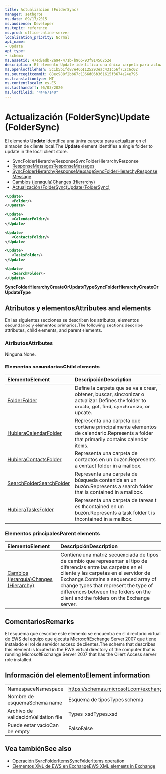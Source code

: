 ```yaml
---
title: Actualización (FolderSync)
manager: sethgros
ms.date: 09/17/2015
ms.audience: Developer
ms.topic: reference
ms.prod: office-online-server
localization_priority: Normal
api_name:
- Update
api_type:
- schema
ms.assetid: 47ed8edb-2a94-471b-b965-93f91456252e
description: El elemento Update identifica una única carpeta para actualizar en el almacén de cliente local.
ms.openlocfilehash: 5c1b5b1fd87e4651125293eac431c56f732c6c02
ms.sourcegitcommit: 88ec988f2bb67c1866d06b361615f3674a24e795
ms.translationtype: MT
ms.contentlocale: es-ES
ms.lasthandoff: 06/03/2020
ms.locfileid: "44467140"
---
```

# <a name="update-foldersync"></a><span data-ttu-id="e7155-103">Actualización (FolderSync)</span><span class="sxs-lookup"><span data-stu-id="e7155-103">Update (FolderSync)</span></span>

<span data-ttu-id="e7155-104">El elemento **Update** identifica una única carpeta para actualizar en el almacén de cliente local.</span><span class="sxs-lookup"><span data-stu-id="e7155-104">The **Update** element identifies a single folder to update in the local client store.</span></span> 
  
- [<span data-ttu-id="e7155-105">SyncFolderHierarchyResponse</span><span class="sxs-lookup"><span data-stu-id="e7155-105">SyncFolderHierarchyResponse</span></span>](syncfolderhierarchyresponse.md) 
- [<span data-ttu-id="e7155-106">ResponseMessages</span><span class="sxs-lookup"><span data-stu-id="e7155-106">ResponseMessages</span></span>](responsemessages.md) 
- [<span data-ttu-id="e7155-107">SyncFolderHierarchyResponseMessage</span><span class="sxs-lookup"><span data-stu-id="e7155-107">SyncFolderHierarchyResponseMessage</span></span>](syncfolderhierarchyresponsemessage.md)  
- [<span data-ttu-id="e7155-108">Cambios (jerarquía)</span><span class="sxs-lookup"><span data-stu-id="e7155-108">Changes (Hierarchy)</span></span>](changes-hierarchy.md) 
- [<span data-ttu-id="e7155-109">Actualización (FolderSync)</span><span class="sxs-lookup"><span data-stu-id="e7155-109">Update (FolderSync)</span></span>](update-foldersync.md)
  
```xml
<Update>
   <Folder/>
</Update>
```

```xml
<Update>
   <CalendarFolder/>
</Update>
```

```xml
<Update>
   <ContactsFolder/>
</Update>
```

```xml
<Update>
   <TasksFolder/>
</Update>
```

```xml
<Update>
   <SearchFolder/>
</Update>
```

<span data-ttu-id="e7155-110">**SyncFolderHierarchyCreateOrUpdateType**</span><span class="sxs-lookup"><span data-stu-id="e7155-110">**SyncFolderHierarchyCreateOrUpdateType**</span></span>

## <a name="attributes-and-elements"></a><span data-ttu-id="e7155-111">Atributos y elementos</span><span class="sxs-lookup"><span data-stu-id="e7155-111">Attributes and elements</span></span>

<span data-ttu-id="e7155-112">En las siguientes secciones se describen los atributos, elementos secundarios y elementos primarios.</span><span class="sxs-lookup"><span data-stu-id="e7155-112">The following sections describe attributes, child elements, and parent elements.</span></span>
  
### <a name="attributes"></a><span data-ttu-id="e7155-113">Atributos</span><span class="sxs-lookup"><span data-stu-id="e7155-113">Attributes</span></span>

<span data-ttu-id="e7155-114">Ninguna.</span><span class="sxs-lookup"><span data-stu-id="e7155-114">None.</span></span>
  
### <a name="child-elements"></a><span data-ttu-id="e7155-115">Elementos secundarios</span><span class="sxs-lookup"><span data-stu-id="e7155-115">Child elements</span></span>

|<span data-ttu-id="e7155-116">**Elemento**</span><span class="sxs-lookup"><span data-stu-id="e7155-116">**Element**</span></span>|<span data-ttu-id="e7155-117">**Descripción**</span><span class="sxs-lookup"><span data-stu-id="e7155-117">**Description**</span></span>|
|:-----|:-----|
|[<span data-ttu-id="e7155-118">Folder</span><span class="sxs-lookup"><span data-stu-id="e7155-118">Folder</span></span>](folder.md) <br/> |<span data-ttu-id="e7155-119">Define la carpeta que se va a crear, obtener, buscar, sincronizar o actualizar.</span><span class="sxs-lookup"><span data-stu-id="e7155-119">Defines the folder to create, get, find, synchronize, or update.</span></span>  <br/> |
|[<span data-ttu-id="e7155-120">Hubiera</span><span class="sxs-lookup"><span data-stu-id="e7155-120">CalendarFolder</span></span>](calendarfolder.md) <br/> |<span data-ttu-id="e7155-121">Representa una carpeta que contiene principalmente elementos de calendario.</span><span class="sxs-lookup"><span data-stu-id="e7155-121">Represents a folder that primarily contains calendar items.</span></span>  <br/> |
|[<span data-ttu-id="e7155-122">Hubiera</span><span class="sxs-lookup"><span data-stu-id="e7155-122">ContactsFolder</span></span>](contactsfolder.md) <br/> |<span data-ttu-id="e7155-123">Representa una carpeta de contactos en un buzón.</span><span class="sxs-lookup"><span data-stu-id="e7155-123">Represents a contact folder in a mailbox.</span></span>  <br/> |
|[<span data-ttu-id="e7155-124">SearchFolder</span><span class="sxs-lookup"><span data-stu-id="e7155-124">SearchFolder</span></span>](searchfolder.md) <br/> |<span data-ttu-id="e7155-125">Representa una carpeta de búsqueda contenida en un buzón.</span><span class="sxs-lookup"><span data-stu-id="e7155-125">Represents a search folder that is contained in a mailbox.</span></span>  <br/> |
|[<span data-ttu-id="e7155-126">Hubiera</span><span class="sxs-lookup"><span data-stu-id="e7155-126">TasksFolder</span></span>](tasksfolder.md) <br/> |<span data-ttu-id="e7155-127">Representa una carpeta de tareas t es thcontained en un buzón.</span><span class="sxs-lookup"><span data-stu-id="e7155-127">Represents a task folder t is thcontained in a mailbox.</span></span>  <br/> |
   
### <a name="parent-elements"></a><span data-ttu-id="e7155-128">Elementos principales</span><span class="sxs-lookup"><span data-stu-id="e7155-128">Parent elements</span></span>

|<span data-ttu-id="e7155-129">**Elemento**</span><span class="sxs-lookup"><span data-stu-id="e7155-129">**Element**</span></span>|<span data-ttu-id="e7155-130">**Descripción**</span><span class="sxs-lookup"><span data-stu-id="e7155-130">**Description**</span></span>|
|:-----|:-----|
|[<span data-ttu-id="e7155-131">Cambios (jerarquía)</span><span class="sxs-lookup"><span data-stu-id="e7155-131">Changes (Hierarchy)</span></span>](changes-hierarchy.md) <br/> |<span data-ttu-id="e7155-132">Contiene una matriz secuenciada de tipos de cambio que representan el tipo de diferencias entre las carpetas en el cliente y las carpetas en el servidor de Exchange.</span><span class="sxs-lookup"><span data-stu-id="e7155-132">Contains a sequenced array of change types that represent the type of differences between the folders on the client and the folders on the Exchange server.</span></span>  <br/> |
   
## <a name="remarks"></a><span data-ttu-id="e7155-133">Comentarios</span><span class="sxs-lookup"><span data-stu-id="e7155-133">Remarks</span></span>

<span data-ttu-id="e7155-134">El esquema que describe este elemento se encuentra en el directorio virtual de EWS del equipo que ejecuta MicrosoftExchange Server 2007 que tiene instalado el rol de servidor acceso de clientes.</span><span class="sxs-lookup"><span data-stu-id="e7155-134">The schema that describes this element is located in the EWS virtual directory of the computer that is running MicrosoftExchange Server 2007 that has the Client Access server role installed.</span></span>
  
## <a name="element-information"></a><span data-ttu-id="e7155-135">Información del elemento</span><span class="sxs-lookup"><span data-stu-id="e7155-135">Element information</span></span>

|||
|:-----|:-----|
|<span data-ttu-id="e7155-136">Namespace</span><span class="sxs-lookup"><span data-stu-id="e7155-136">Namespace</span></span>  <br/> |https://schemas.microsoft.com/exchange/services/2006/types  <br/> |
|<span data-ttu-id="e7155-137">Nombre de esquema</span><span class="sxs-lookup"><span data-stu-id="e7155-137">Schema name</span></span>  <br/> |<span data-ttu-id="e7155-138">Esquema de tipos</span><span class="sxs-lookup"><span data-stu-id="e7155-138">Types schema</span></span>  <br/> |
|<span data-ttu-id="e7155-139">Archivo de validación</span><span class="sxs-lookup"><span data-stu-id="e7155-139">Validation file</span></span>  <br/> |<span data-ttu-id="e7155-140">Types. xsd</span><span class="sxs-lookup"><span data-stu-id="e7155-140">Types.xsd</span></span>  <br/> |
|<span data-ttu-id="e7155-141">Puede estar vacío</span><span class="sxs-lookup"><span data-stu-id="e7155-141">Can be empty</span></span>  <br/> |<span data-ttu-id="e7155-142">Falso</span><span class="sxs-lookup"><span data-stu-id="e7155-142">False</span></span>  <br/> |
   
## <a name="see-also"></a><span data-ttu-id="e7155-143">Vea también</span><span class="sxs-lookup"><span data-stu-id="e7155-143">See also</span></span>

- [<span data-ttu-id="e7155-144">Operación SyncFolderItems</span><span class="sxs-lookup"><span data-stu-id="e7155-144">SyncFolderItems operation</span></span>](syncfolderitems-operation.md)
- [<span data-ttu-id="e7155-145">Elementos XML de EWS en Exchange</span><span class="sxs-lookup"><span data-stu-id="e7155-145">EWS XML elements in Exchange</span></span>](ews-xml-elements-in-exchange.md)

